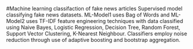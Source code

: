 #Machine learning classifaction of fake news articles
Supervised model classifying fake news datasets. ML-Model1 uses Bag of Words and ML-Model2 uses TF-IDF feature engineering techniques with data classified using Naive Bayes, Logistic Regression, Decision Tree, Random Forest, Support Vector Clustering, K-Nearest Neighbour. Classifiers employ noise reduction through use of adaptive boosting and bootstrap aggregation. 

